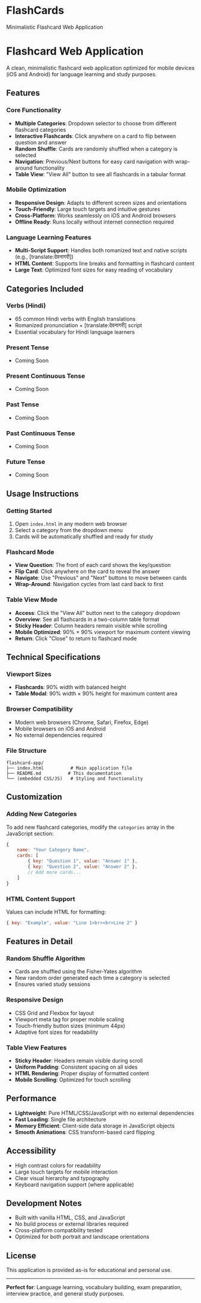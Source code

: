 # FlashCards
Minimalistic Flashcard Web Application

# Flashcard Web Application

A clean, minimalistic flashcard web application optimized for mobile devices (iOS and Android) for language learning and study purposes.

## Features

### Core Functionality
- **Multiple Categories**: Dropdown selector to choose from different flashcard categories
- **Interactive Flashcards**: Click anywhere on a card to flip between question and answer
- **Random Shuffle**: Cards are randomly shuffled when a category is selected
- **Navigation**: Previous/Next buttons for easy card navigation with wrap-around functionality
- **Table View**: "View All" button to see all flashcards in a tabular format

### Mobile Optimization
- **Responsive Design**: Adapts to different screen sizes and orientations
- **Touch-Friendly**: Large touch targets and intuitive gestures
- **Cross-Platform**: Works seamlessly on iOS and Android browsers
- **Offline Ready**: Runs locally without internet connection required

### Language Learning Features
- **Multi-Script Support**: Handles both romanized text and native scripts (e.g., [translate:देवनागरी])
- **HTML Content**: Supports line breaks and formatting in flashcard content
- **Large Text**: Optimized font sizes for easy reading of vocabulary

## Categories Included

### Verbs (Hindi)
- 65 common Hindi verbs with English translations
- Romanized pronunciation + [translate:देवनागरी] script
- Essential vocabulary for Hindi language learners

### Present Tense
- Coming Soon

### Present Continuous Tense
- Coming Soon

### Past Tense
- Coming Soon

### Past Continuous Tense
- Coming Soon

### Future Tense
- Coming Soon

## Usage Instructions

### Getting Started
1. Open `index.html` in any modern web browser
2. Select a category from the dropdown menu
3. Cards will be automatically shuffled and ready for study

### Flashcard Mode
- **View Question**: The front of each card shows the key/question
- **Flip Card**: Click anywhere on the card to reveal the answer
- **Navigate**: Use "Previous" and "Next" buttons to move between cards
- **Wrap-Around**: Navigation cycles from last card back to first

### Table View Mode
- **Access**: Click the "View All" button next to the category dropdown
- **Overview**: See all flashcards in a two-column table format
- **Sticky Header**: Column headers remain visible while scrolling
- **Mobile Optimized**: 90% × 90% viewport for maximum content viewing
- **Return**: Click "Close" to return to flashcard mode

## Technical Specifications

### Viewport Sizes
- **Flashcards**: 90% width with balanced height
- **Table Modal**: 90% width × 90% height for maximum content area

### Browser Compatibility
- Modern web browsers (Chrome, Safari, Firefox, Edge)
- Mobile browsers on iOS and Android
- No external dependencies required

### File Structure
```
flashcard-app/
├── index.html          # Main application file
├── README.md          # This documentation
└── (embedded CSS/JS)   # Styling and functionality
```

## Customization

### Adding New Categories
To add new flashcard categories, modify the `categories` array in the JavaScript section:

```javascript
{
    name: "Your Category Name",
    cards: [
        { key: "Question 1", value: "Answer 1" },
        { key: "Question 2", value: "Answer 2" },
        // Add more cards...
    ]
}
```

### HTML Content Support
Values can include HTML for formatting:
```javascript
{ key: "Example", value: "Line 1<br><br>Line 2" }
```

## Features in Detail

### Random Shuffle Algorithm
- Cards are shuffled using the Fisher-Yates algorithm
- New random order generated each time a category is selected
- Ensures varied study sessions

### Responsive Design
- CSS Grid and Flexbox for layout
- Viewport meta tag for proper mobile scaling
- Touch-friendly button sizes (minimum 44px)
- Adaptive font sizes for readability

### Table View Features
- **Sticky Header**: Headers remain visible during scroll
- **Uniform Padding**: Consistent spacing on all sides
- **HTML Rendering**: Proper display of formatted content
- **Mobile Scrolling**: Optimized for touch scrolling

## Performance
- **Lightweight**: Pure HTML/CSS/JavaScript with no external dependencies
- **Fast Loading**: Single file architecture
- **Memory Efficient**: Client-side data storage in JavaScript objects
- **Smooth Animations**: CSS transform-based card flipping

## Accessibility
- High contrast colors for readability
- Large touch targets for mobile interaction
- Clear visual hierarchy and typography
- Keyboard navigation support (where applicable)

## Development Notes
- Built with vanilla HTML, CSS, and JavaScript
- No build process or external libraries required
- Cross-platform compatibility tested
- Optimized for both portrait and landscape orientations

## License
This application is provided as-is for educational and personal use.

---

**Perfect for**: Language learning, vocabulary building, exam preparation, interview practice, and general study purposes.
